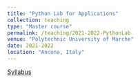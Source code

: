 ```yaml
---
title: "Python Lab for Applications"
collection: teaching
type: "Master course"
permalink: /teaching/2021-2022-PythonLab
venue: "Polytechnic University of Marche"
date: 2021-2022
location: "Ancona, Italy"
---
```

[Syllabus](https://lucav48.github.io/files/PythonLabSyllabus.pdf)